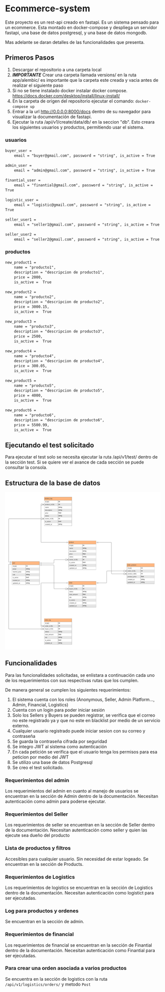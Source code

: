 # Ecommerce-system
Este proyecto es un rest-api creado en fastapi. 
Es un sistema pensado para un ecommerce. 
Esta montado en docker-compose y despliega un servidor fastapi, una base de datos postgresql, y una base de datos mongodb.

Mas adelante se daran detalles de las funcionalidades que presenta.

## Primeros Pasos

1. Descargar el repositorio a una carpeta local
2. ***IMPORTANTE*** Crear una carpeta llamada versions/ en la ruta app/alembic/ es importante que la carpeta este creada y vacia antes de realizar el siguiente paso
3. Si no se tiene instalado docker instalar docker compose. 
  https://docs.docker.com/desktop/install/linux-install/
4. En la carpeta de origen del repositorio ejecutar el comando: `docker-compose up`
5. Entrar a la url http://0.0.0.0:8000/docs dentro de su navegador para visualizar la documentación de fastapi.
6. Ejecutar la ruta /api/v1/create/data/db/ en la seccion "db". Esto creara los siguientes usuarios y productos, permitiendo usar el sistema.

### usuarios
    buyer_user = 
        email = "buyer@gmail.com", password = "string", is_active = True  

    admin_user = 
        email = "admin@gmail.com", password = "string", is_active = True  

    finantial_user = 
        email = "finantial@gmail.com", password = "string", is_active = True  

    logistic_user = 
        email = "logistic@gmail.com", password = "string", is_active = True  

    seller_user1 = 
        email = "seller1@gmail.com", password = "string", is_active = True  

    seller_user2 = 
        email = "seller2@gmail.com", password = "string", is_active = True  


  ### productos

    new_product1 =
        name = "producto1",
        description = "descripcion de producto1",
        price = 2000,
        is_active =  True
    
    new_product2 =
        name = "producto2",
        description = "descripcion de producto2",
        price = 3000.15,
        is_active =  True
    
    new_product3 =
        name = "producto3",
        description = "descripcion de producto3",
        price = 2500,
        is_active =  True
    
    new_product4 =
        name = "producto4",
        description = "descripcion de producto4",
        price = 300.05,
        is_active =  True
    
    new_product5 =
        name = "producto5",
        description = "descripcion de producto5",
        price = 4000,
        is_active =  True
    
    new_product6 =
        name = "producto6",
        description = "descripcion de producto6",
        price = 5500.99,
        is_active =  True


## Ejecutando el test solicitado

Para ejecutar el test solo se necesita ejecutar la ruta /api/v1/test/ dentro de la sección test. Si se quiere ver el avance de cada sección se puede consultar la consola.


## Estructura de la base de datos

![Modelo entidad relacion!](/base_de_datos.png "Modelo entidad relacion")


## Funcionalidades

Para las funcionalidades solicitadas, se enlistara a continuación cada uno de los requerimientos con sus respectivas rutas que los cumplen. 

De manera general se cumplen los siguientes requerimientos:
1. El sistema cuenta con los roles (Anonymous, Seller, Admin Platform..., Admin, Financial, Logistics)
2. Cuenta con un login para poder iniciar sesión
3. Solo los Sellers y Buyers se pueden registrar, se verifica que el correo no este registrado ya y que no este en blacklist por medio de un servicio externo. 
4. Cualquier usuario registrado puede iniciar sesion con su correo y contraseña
5. Se guarda la contraseña cifrada por seguridad
6. Se integro JWT al sistema como autenticación
7. En cada petición se verifica que el usuario tenga los permisos para esa peticion por medio del JWT
8. Se utilizo una base de datos Postgresql
9. Se creo el test solicitado.

### Requerimientos del admin
Los requerimientos del admin en cuanto al manejo de usuarios se  encuentran en la sección de Admin dentro de la documentación. Necesitan autenticación como admin para poderse ejecutar.


### Requerimientos del Seller
Los requerimientos de seller se encuentran en la sección de Seller dentro de la documentación. Necesitan autenticación como seller y quien las ejecute sea dueño del producto 

### Lista de productos y filtros
Accesibles para cualquier usuario. Sin necesidad de estar logeado. Se encuentran en la sección de Products.

### Requerimientos de Logistics
Los requerimientos de logistics se encuentran en la sección de Logistics dentro de la documentación. Necesitan autenticación como logistict para ser ejecutadas.

### Log para productos y ordenes
Se encuentran en la sección de admin. 

### Requerimientos de financial
Los requerimientos de financial se encuentran en la sección de Finantial dentro de la documentación. Necesitan autenticación como Finantial para ser ejecutadas.

### Para crear una orden asociada a varios productos
Se encuentra en la sección de logistics con la ruta `/api/v1/logistics/orders/` y metodo `Post`




